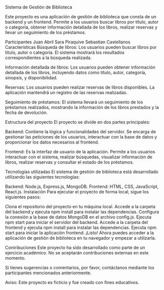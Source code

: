 Sistema de Gestión de Biblioteca	

Este proyecto es una aplicación de gestión de biblioteca que consta de un backend y un frontend. Permite a los usuarios buscar libros por título, autor o categoría, obtener información detallada de los libros, realizar reservas y llevar un seguimiento de los préstamos.

Participantes
Juan Abril
Sara Piraquive
Sebastian Castellanos
Características
Búsqueda de libros: Los usuarios pueden buscar libros por título, autor o categoría. El sistema mostrará los resultados correspondientes a la búsqueda realizada.

Información detallada de libros: Los usuarios pueden obtener información detallada de los libros, incluyendo datos como título, autor, categoría, sinopsis, y disponibilidad.

Reservas: Los usuarios pueden realizar reservas de libros disponibles. La aplicación mantendrá un registro de las reservas realizadas.

Seguimiento de préstamos: El sistema llevará un seguimiento de los préstamos realizados, mostrando la información de los libros prestados y la fecha de devolución.

Estructura del proyecto
El proyecto se divide en dos partes principales:

Backend: Contiene la lógica y funcionalidades del servidor. Se encarga de gestionar las peticiones de los usuarios, interactuar con la base de datos y proporcionar los datos necesarios al frontend.

Frontend: Es la interfaz de usuario de la aplicación. Permite a los usuarios interactuar con el sistema, realizar búsquedas, visualizar información de libros, realizar reservas y consultar el estado de los préstamos.

Tecnologías utilizadas
El sistema de gestión de biblioteca está desarrollado utilizando las siguientes tecnologías:

Backend: Node.js, Express.js, MongoDB.
Frontend: HTML, CSS, JavaScript, React.js.
Instalación
Para ejecutar el proyecto de forma local, sigue los siguientes pasos:

Clona el repositorio del proyecto en tu máquina local.
Accede a la carpeta del backend y ejecuta npm install para instalar las dependencias.
Configura la conexión a la base de datos MongoDB en el archivo config.js.
Ejecuta npm start para iniciar el servidor del backend.
Accede a la carpeta del frontend y ejecuta npm install para instalar las dependencias.
Ejecuta npm start para iniciar la aplicación frontend.
¡Listo! Ahora puedes acceder a la aplicación de gestión de biblioteca en tu navegador y empezar a utilizarla.

Contribuciones
Este proyecto ha sido desarrollado como parte de un ejercicio académico. No se aceptarán contribuciones externas en este momento.

Si tienes sugerencias o comentarios, por favor, contáctanos mediante los participantes mencionados anteriormente.

Aviso: Este proyecto es ficticio y fue creado con fines educativos.
